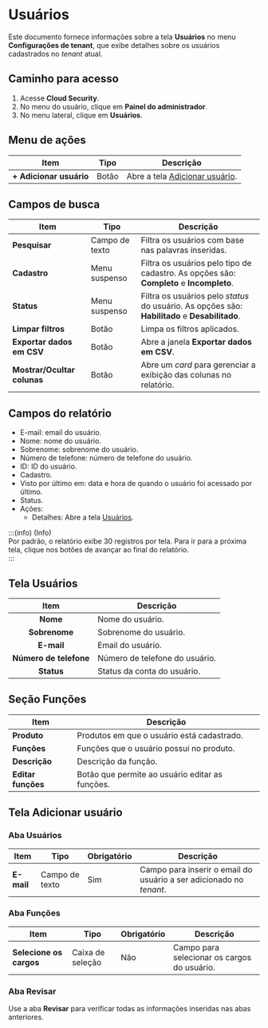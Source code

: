 # Usuários

Este documento fornece informações sobre a tela **Usuários** no menu **Configurações de tenant**, que exibe detalhes sobre os usuários cadastrados no *tenant* atual.

## Caminho para acesso

1. Acesse **Cloud Security**.  
2. No menu do usuário, clique em **Painel do administrador**.  
3. No menu lateral, clique em **Usuários**.

## Menu de ações

| Item | Tipo | Descrição |
| ----- | ----- | ----- |
| **\+ Adicionar usuário** | Botão | Abre a tela [Adicionar usuário](/v4/docs/pt/users-4#tela-adicionar-usuário). |

## Campos de busca

| Item | Tipo | Descrição |
| ----- | ----- | ----- |
| **Pesquisar** | Campo de texto | Filtra os usuários com base nas palavras inseridas. |
| **Cadastro** | Menu suspenso | Filtra os usuários pelo tipo de cadastro. As opções são: **Completo** e **Incompleto**. |
| **Status** | Menu suspenso | Filtra os usuários pelo *status* do usuário. As opções são: **Habilitado** e **Desabilitado**. |
| **Limpar filtros** | Botão | Limpa os filtros aplicados. |
| **Exportar dados em CSV** | Botão | Abre a janela **Exportar dados em CSV**. |
| **Mostrar/Ocultar colunas** | Botão | Abre um *card* para gerenciar a exibição das colunas no relatório. |

## Campos do relatório

- E-mail: email do usuário.  
- Nome: nome do usuário.  
- Sobrenome: sobrenome do usuário.  
- Número de telefone: número de telefone do usuário.  
- ID: ID do usuário.  
- Cadastro.  
- Visto por último em: data e hora de quando o usuário foi acessado por último.  
- Status.  
- Ações:  
    - Detalhes: Abre a tela [Usuários](/v4/docs/pt/users-4#tela-usuários).

:::(info) (Info)  
Por padrão, o relatório exibe 30 registros por tela. Para ir para a próxima tela, clique nos botões de avançar ao final do relatório.  
:::

## Tela Usuários

| Item | Descrição |
| :---: | ----- |
| **Nome** | Nome do usuário. |
| **Sobrenome** | Sobrenome do usuário. |
| **E-mail** | Email do usuário. |
| **Número de telefone** | Número de telefone do usuário. |
| **Status** | Status da conta do usuário. |

## Seção Funções

| Item | Descrição |
| ----- | ----- |
| **Produto** | Produtos em que o usuário está cadastrado. |
| **Funções** | Funções que o usuário possui no produto. |
| **Descrição** | Descrição da função. |
| **Editar funções** | Botão que permite ao usuário editar as funções. |

## Tela Adicionar usuário

### Aba Usuários

| Item | Tipo | Obrigatório | Descrição |
| ----- | ----- | ----- | ----- |
| **E-mail** | Campo de texto | Sim | Campo para inserir o email do usuário a ser adicionado no *tenant*.  |

### Aba Funções

| Item | Tipo | Obrigatório | Descrição |
| ----- | ----- | ----- | ----- |
| **Selecione os cargos** | Caixa de seleção | Não | Campo para selecionar os cargos do usuário. |

### Aba Revisar

Use a aba **Revisar** para verificar todas as informações inseridas nas abas anteriores.